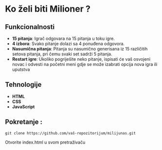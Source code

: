 # Ko želi biti Milioner ?

## Funkcionalnosti

- **15 pitanja**: Igrač odgovara na 15 pitanja u toku igre.
- **4 izbora**: Svako pitanje dolazi sa 4 ponuđena odgovora.
- **Nasumična pitanja**: Pitanja su nasumično generisana iz 15 različitih setova pitanja, pri čemu svaki set sadrži 5 pitanja.
- **Restart igre**: Ukoliko pogriješite neko pitanje, ispisati će vaš osvojeni novac i odvesti na početni meni gdje se može izabrati opcija nova igra ili uputstva
  

## Tehnologije

- **HTML**
- **CSS**
- **JavaScript**

## Pokretanje :

    git clone https://github.com/vaš-repozitorijum/milijunas.git
   
Otvorite index.html u svom pretraživaču

